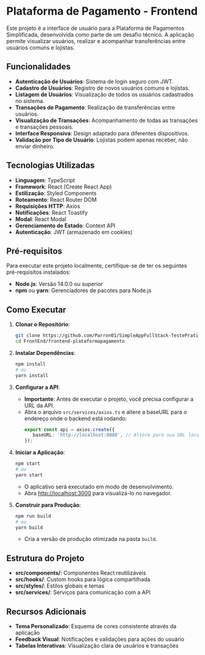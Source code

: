# Plataforma de Pagamento - Frontend

Este projeto é a interface de usuário para a Plataforma de Pagamentos Simplificada, desenvolvida como parte de um desafio técnico. A aplicação permite visualizar usuários, realizar e acompanhar transferências entre usuários comuns e lojistas.

## Funcionalidades

- **Autenticação de Usuários**: Sistema de login seguro com JWT.
- **Cadastro de Usuários**: Registro de novos usuários comuns e lojistas.
- **Listagem de Usuários**: Visualização de todos os usuários cadastrados no sistema.
- **Transações de Pagamento**: Realização de transferências entre usuários.
- **Visualização de Transações**: Acompanhamento de todas as transações e transações pessoais.
- **Interface Responsiva**: Design adaptado para diferentes dispositivos.
- **Validação por Tipo de Usuário**: Lojistas podem apenas receber, não enviar dinheiro.

## Tecnologias Utilizadas

- **Linguagem**: TypeScript
- **Framework**: React (Create React App)
- **Estilização**: Styled Components
- **Roteamento**: React Router DOM
- **Requisições HTTP**: Axios
- **Notificações**: React Toastify
- **Modal**: React Modal
- **Gerenciamento de Estado**: Context API
- **Autenticação**: JWT (armazenado em cookies)

## Pré-requisitos

Para executar este projeto localmente, certifique-se de ter os seguintes pré-requisitos instalados:

- **Node.js**: Versão 14.0.0 ou superior
- **npm** ou **yarn**: Gerenciadores de pacotes para Node.js

## Como Executar

1. **Clonar o Repositório**:
   ```sh
   git clone https://github.com/Parron01/SimpleAppFullStack-TestePratico.git
   cd FrontEnd/frontend-plataformapagamento
   ```

2. **Instalar Dependências**:
   ```sh
   npm install
   # ou
   yarn install
   ```

3. **Configurar a API**:
   - **Importante**: Antes de executar o projeto, você precisa configurar a URL da API.
   - Abra o arquivo `src/services/axios.ts` e altere a baseURL para o endereço onde o backend está rodando:
     ```typescript
     export const api = axios.create({
        baseURL: 'http://localhost:8080', // Altere para sua URL local
     });
     ```

4. **Iniciar a Aplicação**:
   ```sh
   npm start
   # ou
   yarn start
   ```
   - O aplicativo será executado em modo de desenvolvimento.
   - Abra [http://localhost:3000](http://localhost:3000) para visualizá-lo no navegador.

5. **Construir para Produção**:
   ```sh
   npm run build
   # ou
   yarn build
   ```
   - Cria a versão de produção otimizada na pasta `build`.

## Estrutura do Projeto

- **src/components/**: Componentes React reutilizáveis
- **src/hooks/**: Custom hooks para lógica compartilhada
- **src/styles/**: Estilos globais e temas
- **src/services/**: Serviços para comunicação com a API

## Recursos Adicionais

- **Tema Personalizado**: Esquema de cores consistente através da aplicação
- **Feedback Visual**: Notificações e validações para ações do usuário
- **Tabelas Interativas**: Visualização clara de usuários e transações

